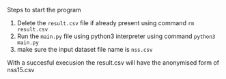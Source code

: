 Steps to start the program

1. Delete the `result.csv` file if already present
   using command `rm result.csv`
2. Run the `main.py` file using python3 interpreter
   using command `python3 main.py`
3. make sure the input dataset file name is `nss.csv`

With a succesful execusion the result.csv will have the anonymised form of nss15.csv
